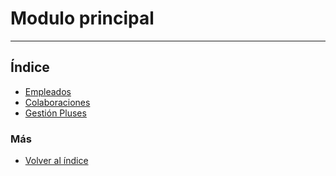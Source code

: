 # Modulo principal
---------------------------

## Índice

  * [Empleados](./rh_empleados/rh_empleados.md)
  * [Colaboraciones](./uni_colaboraciones/uni_colaboraciones.md)
  * [Gestión Pluses](./uni_gestionpluses/uni_gestionpluses.md)
### Más

  * [Volver al índice ](../recursoshumanos.md)
